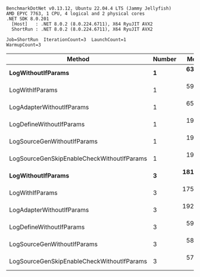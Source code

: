 ```

BenchmarkDotNet v0.13.12, Ubuntu 22.04.4 LTS (Jammy Jellyfish)
AMD EPYC 7763, 1 CPU, 4 logical and 2 physical cores
.NET SDK 8.0.201
  [Host]   : .NET 8.0.2 (8.0.224.6711), X64 RyuJIT AVX2
  ShortRun : .NET 8.0.2 (8.0.224.6711), X64 RyuJIT AVX2

Job=ShortRun  IterationCount=3  LaunchCount=1  
WarmupCount=3  

```
| Method                                     | Number | Mean      | Error     | StdDev   | Min       | Max       | Gen0   | Allocated |
|------------------------------------------- |------- |----------:|----------:|---------:|----------:|----------:|-------:|----------:|
| **LogWithoutIfParams**                         | **1**      |  **63.51 ns** |  **3.352 ns** | **0.184 ns** |  **63.30 ns** |  **63.64 ns** | **0.0010** |      **88 B** |
| LogWithIfParams                            | 1      |  59.26 ns |  3.983 ns | 0.218 ns |  59.07 ns |  59.50 ns | 0.0010 |      88 B |
| LogAdapterWithoutIfParams                  | 1      |  65.56 ns |  6.227 ns | 0.341 ns |  65.21 ns |  65.89 ns | 0.0010 |      88 B |
| LogDefineWithoutIfParams                   | 1      |  19.85 ns |  2.499 ns | 0.137 ns |  19.77 ns |  20.01 ns |      - |         - |
| LogSourceGenWithoutIfParams                | 1      |  19.87 ns |  1.435 ns | 0.079 ns |  19.78 ns |  19.92 ns |      - |         - |
| LogSourceGenSkipEnableCheckWithoutIfParams | 1      |  19.24 ns |  1.190 ns | 0.065 ns |  19.19 ns |  19.31 ns |      - |         - |
| **LogWithoutIfParams**                         | **3**      | **181.37 ns** | **17.163 ns** | **0.941 ns** | **180.28 ns** | **181.92 ns** | **0.0031** |     **264 B** |
| LogWithIfParams                            | 3      | 175.52 ns |  6.037 ns | 0.331 ns | 175.28 ns | 175.90 ns | 0.0031 |     264 B |
| LogAdapterWithoutIfParams                  | 3      | 192.22 ns |  8.510 ns | 0.466 ns | 191.89 ns | 192.76 ns | 0.0031 |     264 B |
| LogDefineWithoutIfParams                   | 3      |  59.10 ns |  2.726 ns | 0.149 ns |  58.95 ns |  59.25 ns |      - |         - |
| LogSourceGenWithoutIfParams                | 3      |  58.70 ns | 13.101 ns | 0.718 ns |  58.24 ns |  59.53 ns |      - |         - |
| LogSourceGenSkipEnableCheckWithoutIfParams | 3      |  57.77 ns | 22.570 ns | 1.237 ns |  57.05 ns |  59.20 ns |      - |         - |
